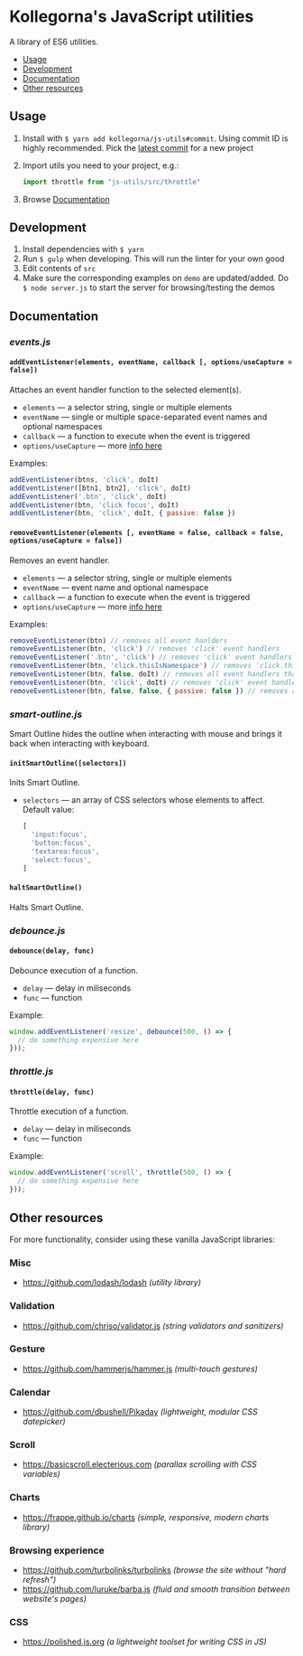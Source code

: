 # Kollegorna's JavaScript utilities

A library of ES6 utilities.

- [Usage](#usage)
- [Development](#development)
- [Documentation](#documentation)
- [Other resources](#other-resources)

## Usage

1. Install with `$ yarn add kollegorna/js-utils#commit`. Using commit ID is highly recommended. Pick the [latest commit](https://github.com/kollegorna/js-utils/commits/master) for a new project
2. Import utils you need to your project, e.g.:

    ```js
    import throttle from "js-utils/src/throttle"
    ```

3. Browse [Documentation](#documentation)

## Development

1. Install dependencies with `$ yarn`
2. Run `$ gulp` when developing. This will run the linter for your own good
3. Edit contents of `src`
4. Make sure the corresponding examples on `demo` are updated/added. Do `$ node server.js` to start the server for browsing/testing the demos

## Documentation

### _events.js_

#### `addEventListener(elements, eventName, callback [, options/useCapture = false])`

Attaches an event handler function to the selected element(s).
* `elements` — a selector string, single or multiple elements
* `eventName` — single or multiple space-separated event names and optional namespaces
* `callback` — a function to execute when the event is triggered
* `options/useCapture` — more [info here](https://developer.mozilla.org/en-US/docs/Web/API/EventTarget/addEventListener)

Examples:
```js
addEventListener(btns, 'click', doIt)
addEventListener([btn1, btn2], 'click', doIt)
addEventListener('.btn', 'click', doIt)
addEventListener(btn, 'click focus', doIt)
addEventListener(btn, 'click', doIt, { passive: false })
```

#### `removeEventListener(elements [, eventName = false, callback = false, options/useCapture = false])`

Removes an event handler.
* `elements` — a selector string, single or multiple elements
* `eventName` — event name and optional namespace
* `callback` — a function to execute when the event is triggered
* `options/useCapture` — more [info here](https://developer.mozilla.org/en-US/docs/Web/API/EventTarget/addEventListener)

Examples:
```js
removeEventListener(btn) // removes all event hanlders
removeEventListener(btn, 'click') // removes 'click' event handlers
removeEventListener('.btn', 'click') // removes 'click' event handlers
removeEventListener(btn, 'click.thisIsNamespace') // removes 'click.thisIsNamespace' event hanlders handlers
removeEventListener(btn, false, doIt) // removes all event handlers that are equal to 'doIt()'
removeEventListener(btn, 'click', doIt) // removes 'click' event handlers that are equal to 'doIt()'
removeEventListener(btn, false, false, { passive: false }) // removes all event handlers that were attached together with the exact provided options
```

### _smart-outline.js_

Smart Outline hides the outline when interacting with mouse and brings it back when interacting with keyboard.

#### `initSmartOutline([selectors])`

Inits Smart Outline.
* `selectors` — an array of CSS selectors whose elements to affect. Default value:

    ```js
    [
      'input:focus',
      'button:focus',
      'textarea:focus',
      'select:focus',
    ]
    ```

#### `haltSmartOutline()`

Halts Smart Outline.

### _debounce.js_

#### `debounce(delay, func)`

Debounce execution of a function.
* `delay` — delay in miliseconds
* `func` — function

Example:
```js
window.addEventListener('resize', debounce(500, () => {
  // do something expensive here
}));
```

### _throttle.js_

#### `throttle(delay, func)`

Throttle execution of a function.
* `delay` — delay in miliseconds
* `func` — function

Example:
```js
window.addEventListener('scroll', throttle(500, () => {
  // do something expensive here
}));
```

## Other resources

For more functionality, consider using these vanilla JavaScript libraries:

### Misc
* https://github.com/lodash/lodash _(utility library)_

### Validation
* https://github.com/chriso/validator.js _(string validators and sanitizers)_

### Gesture
* https://github.com/hammerjs/hammer.js _(multi-touch gestures)_

### Calendar
* https://github.com/dbushell/Pikaday _(lightweight, modular CSS datepicker)_

### Scroll
* https://basicscroll.electerious.com _(parallax scrolling with CSS variables)_

### Charts
* https://frappe.github.io/charts _(simple, responsive, modern charts library)_

### Browsing experience
* https://github.com/turbolinks/turbolinks _(browse the site without "hard refresh")_
* https://github.com/luruke/barba.js _(fluid and smooth transition between website's pages)_

### CSS
* https://polished.js.org _(a lightweight toolset for writing CSS in JS)_
